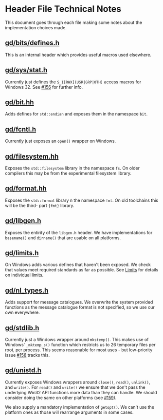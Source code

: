 # Header File Technical Notes

This document goes through each file making some notes about the implementation choices made.

## [gd/bits/defines.h](../../libgdsup/include/gd/bits/defines.h)

This is an internal header which provides useful macros used elsewhere.

## [gd/sys/stat.h](../../libgdsup/include/gd/sys/stat.h)

Currently just defines the `S_I[RWX](USR|GRP|OTH)` access macros for Windows 32.  See
[#156](https://github.com/matt-gretton-dann/gd-posix-apps/issues/156) for further info.

## [gd/bit.hh](../../libgdsup/include/gd/bit.hh)

Adds defines for `std::endian` and exposes them in the namespace `bit`.

## [gd/fcntl.h](../../libgdsup/include/gd/fcntl.h)

Currently just exposes an `open()` wrapper on Windows.

## [gd/filesystem.hh](../../libgsup/include/gd/filesystem.hh)

Exposes the `std::filesystem` library in the namespace `fs`.  On older compilers this may be from
the experimental filesystem library.

## [gd/format.hh](../../libgdsup/include/gd/format.hh)

Exposes the `std::format` library n the namespace `fmt`.  On old toolchains this will be the third-
part `{fmt}` library.

## [gd/libgen.h](../../libgdsup/include/gd/libgen.h)

Exposes the entirity of the `libgen.h` header.  We have implementations for `basename()` and
`dirname()` that are usable on all platforms.

## [gd/limits.h](../../libgdsup/include/gd/limits.h)

On Windows adds various defines that haven't been exposed.  We check that values meet required
standards as far as possible.  See [Limits](./limits.md) for details on individual limits.

## [gd/nl_types.h](../../libgdsup/include/gd/nl_types.h)

Adds support for message catalogues.  We overwrite the system provided functions as the message
catalogue format is not specified, so we use our own everywhere.

## [gd/stdlib.h](../../libgdsup/include/gd/stdlib.h)

Currently just a Windows wrapper around `mkstemp()`.  This makes use of Windows' `_mktemp_s()`
function which restricts us to 26 temporary files per root, per process.  This seems reasonable for
most uses - but low-priority issue
[#158](https://github.com/matt-gretton-dann/gd-posix-apps/issues/158) tracks this.

## [gd/unistd.h](../../libgdsup/include/gd/unistd.h)

Currently exposes Windows wrappers around `close()`, `read()`, `unlink()`, and `write()`.  For
`read()` and `write()` we ensure that we don't pass the underlying Win32 API functions more data
than they can handle.  We should consider doing the same on other platforms (see
[#159](https://github.com/matt-gretton-dann/gd-posix-apps/issues/159)).

We also supply a mandatory implementation of `getopt()`.  We can't use the platform ones as those
will rearrange arguments in some cases.

